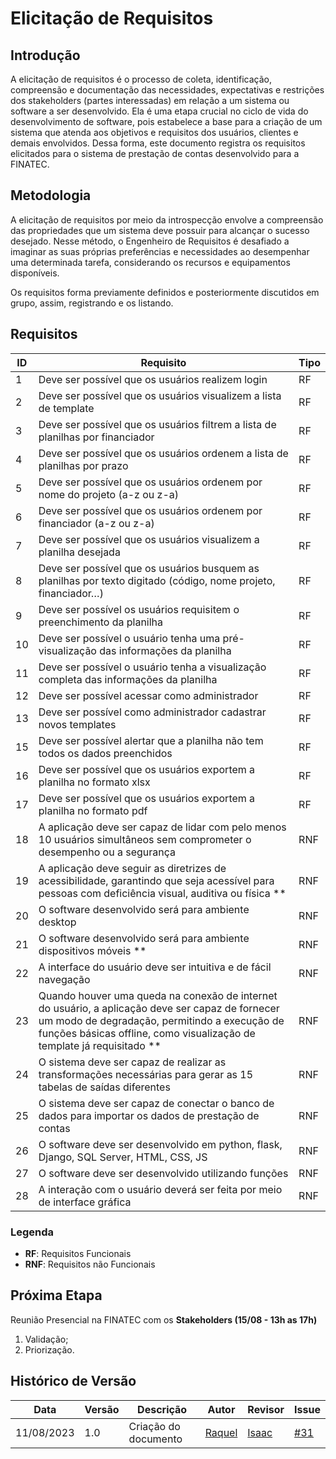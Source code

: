# Elicitação de Requisitos

## Introdução

A elicitação de requisitos é o processo de coleta, identificação, compreensão e documentação das necessidades, expectativas e restrições dos stakeholders (partes interessadas) em relação a um sistema ou software a ser desenvolvido. Ela é uma etapa crucial no ciclo de vida do desenvolvimento de software, pois estabelece a base para a criação de um sistema que atenda aos objetivos e requisitos dos usuários, clientes e demais envolvidos. Dessa forma, este documento registra os requisitos elicitados para o sistema de prestação de contas desenvolvido para a FINATEC.

## Metodologia

A elicitação de requisitos por meio da introspecção envolve a compreensão das propriedades que um sistema deve possuir para alcançar o sucesso desejado. Nesse método, o Engenheiro de Requisitos é desafiado a imaginar as suas próprias preferências e necessidades ao desempenhar uma determinada tarefa, considerando os recursos e equipamentos disponíveis.

Os requisitos forma previamente definidos e posteriormente discutidos em grupo, assim, registrando e os listando.

## Requisitos

| ID | Requisito | Tipo |
| --- | --- | --- |
| 1 | Deve ser possível que os usuários realizem login  | RF |
| 2 | Deve ser possível que os usuários visualizem a lista de template | RF |
| 3 | Deve ser possível que os usuários filtrem a lista de planilhas por financiador | RF |
| 4 | Deve ser possível que os usuários ordenem a lista de planilhas por prazo | RF |
| 5 | Deve ser possível que os usuários ordenem por nome do projeto (a-z ou z-a) | RF |
| 6 | Deve ser possível que os usuários ordenem por financiador (a-z ou z-a) | RF |
| 7 | Deve ser possível que os usuários visualizem a planilha desejada | RF |
| 8 | Deve ser possível que os usuários busquem as planilhas por texto digitado (código, nome projeto, financiador…) | RF |
| 9 | Deve ser possível os usuários requisitem o preenchimento da planilha | RF |
| 10 | Deve ser possível o usuário tenha uma pré-visualização das informações da planilha | RF |
| 11 | Deve ser possível o usuário tenha a visualização completa das informações da planilha | RF |
| 12 | Deve ser possível acessar como administrador  | RF  |
| 13 | Deve ser possível como administrador cadastrar novos templates | RF |
| 15 | Deve ser possível alertar que a planilha não tem todos os dados preenchidos | RF |
| 16 | Deve ser possível que os usuários exportem a planilha no formato xlsx | RF |
| 17 | Deve ser possível que os usuários exportem a planilha no formato pdf | RF |
| 18 | A aplicação deve ser capaz de lidar com pelo menos 10 usuários simultâneos sem comprometer o desempenho ou a segurança | RNF |
| 19 | A aplicação deve seguir as diretrizes de acessibilidade, garantindo que seja acessível para pessoas com deficiência visual, auditiva ou física ** | RNF |
| 20 | O software desenvolvido será para ambiente desktop | RNF |
| 21 | O software desenvolvido será para ambiente dispositivos móveis ** | RNF |
| 22 | A interface do usuário deve ser intuitiva e de fácil navegação | RNF |
| 23 | Quando houver uma queda na conexão de internet do usuário, a aplicação deve ser capaz de fornecer um modo de degradação, permitindo a execução de funções básicas offline, como visualização de template já requisitado ** | RNF |
| 24 | O sistema deve ser capaz de realizar as transformações necessárias para gerar as 15 tabelas de saídas diferentes | RNF |
| 25 | O sistema deve ser capaz de conectar o banco de dados para importar os dados de prestação de contas | RNF |
| 26 | O software deve ser desenvolvido em python, flask, Django, SQL Server, HTML, CSS, JS | RNF |
| 27 | O software deve ser desenvolvido utilizando funções | RNF |
| 28 | A interação com o usuário deverá ser feita por meio de interface gráfica | RNF |

### Legenda

- **RF**: Requisitos Funcionais
- **RNF**: Requisitos não Funcionais

## Próxima Etapa

Reunião Presencial na FINATEC com os **Stakeholders (15/08 - 13h as 17h)**

  1.  Validação;
  2.  Priorização.

## Histórico de Versão

| Data | Versão | Descrição | Autor | Revisor | Issue |
| --- | --- | --- | --- | --- | --- |
| 11/08/2023 | 1.0 | Criação do documento | [Raquel](https://github.com/raqueleucaria) | [Isaac](https://github.com/IsaacLuscaEditar) | [#31](https://github.com/ResidenciaTICBrisa/05_PipelineFinatec/issues/31) |
